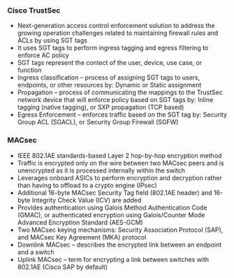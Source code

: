 ### Cisco TrustSec  
* Next-generation access control enforcement solution to address the growing operation challenges related to maintaining firewall rules and ACLs by using SGT tags  
* It uses SGT tags to perform ingress tagging and egress filtering to enforce AC policy  
* SGT tags represent the contect of the user, device, use case, or function  
* Ingress classification – process of assigning SGT tags to users, endpoints, or other resources by: Dynamic or Static assignment  
* Propagation – process of communicating the mappings to the TrustSec network device that will enforce policy based on SGT tags by: Inline tagging (native tagging), or SXP propagation (TCP based)  
* Egress Enforcement – enforces traffic based on the SGT tag by: Security Group ACL (SGACL), or Security Group Firewall (SGFW)  


### MACsec  
* IEEE 802.1AE standards-based Layer 2 hop-by-hop encryption method  
* Traffic is encrypted only on the wire between two MACsec peers and is unencrypted as it is processed internally within the switch  
* Leverages onboard ASICs to perform encryption and decryption rather than having to offload to a crypto engine (IPsec)  
* Additional 16-byte MACsec Security Tag field (802.1AE header) and 16-byte Integrity Check Value (ICV) are added  
* Provides authentication using Galois Method Authentication Code (GMAC), or authenticated encryption using Galois/Counter Mode Advanced Encryption Standard (AES-GCM)  
* Two MACsec keying mechanisms: Security Association Protocol (SAP), and MACsec Key Agreement (MKA) protocol  
* Downlink MACsec – describes the encrypted link between an endpoint and a switch  
* Uplink MACsec – term for encrypting a link between switches with 802.1AE (Cisco SAP by default)  



